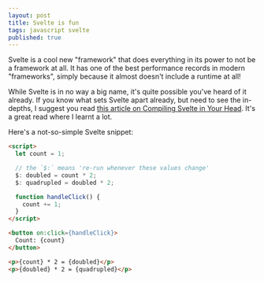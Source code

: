 ```yaml
---
layout: post
title: Svelte is fun
tags: javascript svelte
published: true
---
```

Svelte is a cool new "framework" that does everything in its power to not be a framework at all. It has one of the best performance records in modern "frameworks", simply because it almost doesn't include a runtime at all!

<!--more-->

While Svelte is in no way a big name, it's quite possible you've heard of it already. If you know what sets Svelte apart already, but need to see the in-depths, I suggest you read [this article on Compiling Svelte in Your Head](https://dev.to/tanhauhau/compile-svelte-in-your-head-part-1-7am). It's a great read where I learnt a lot.

Here's a not-so-simple Svelte snippet:

```html
<script>
  let count = 1;

  // the `$:` means 're-run whenever these values change'
  $: doubled = count * 2;
  $: quadrupled = doubled * 2;

  function handleClick() {
    count += 1;
  }
</script>

<button on:click={handleClick}>
  Count: {count}
</button>

<p>{count} * 2 = {doubled}</p>
<p>{doubled} * 2 = {quadrupled}</p>
```

